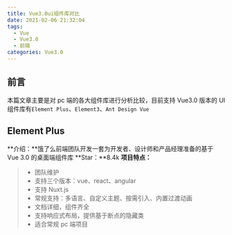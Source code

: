 ```yaml
---
title: Vue3.0ui组件库对比
date: 2021-02-06 21:32:04
tags:
  - Vue
  - Vue3.0
  - 前端
categories: Vue3.0
---
```


## 前言

本篇文章主要是对 pc 端的各大组件库进行分析比较，目前支持 Vue3.0 版本的 UI 组件库有`Element Plus`、`Element3`、`Ant Design Vue`

## Element Plus

**介绍：**饿了么前端团队开发一套为开发者、设计师和产品经理准备的基于 Vue 3.0 的桌面端组件库
**Star：**8.4k
**项目特点：**

> - 团队维护
> - 支持三个版本：vue、react、angular
> - 支持 Nuxt.js
> - 常规支持：多语言、自定义主题、按需引入、内置过渡动画
> - 文档详细，组件齐全
> - 支持响应式布局，提供基于断点的隐藏类
> - 适合常规 pc 端项目
